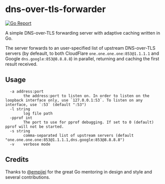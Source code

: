 # dns-over-tls-forwarder

[![Go Report](https://goreportcard.com/badge/github.com/mikispag/dns-over-tls-forwarder)](https://goreportcard.com/badge/github.com/mikispag/dns-over-tls-forwarder)

A simple DNS-over-TLS forwarding server with adaptive caching written in Go.

The server forwards to an user-specified list of upstream DNS-over-TLS servers (by defeault, to both CloudFlare `one.one.one.one:853@1.1.1.1` and Google `dns.google:853@8.8.8.8`) in parallel, returning and caching the first result received.

## Usage
```console
  -a address:port
    	the address:port to listen on. In order to listen on the loopback interface only, use `127.0.0.1:53`. To listen on any interface, use `:53` (default ":53")
  -l string
    	log file path
  -pprof int
    	The port to use for pprof debugging. If set to 0 (default) pprof will not be started.
  -s string
    	comma-separated list of upstream servers (default "one.one.one.one:853@1.1.1.1,dns.google:853@8.8.8.8")
  -v	verbose mode
```
## Credits

Thanks to [@empijei](https://github.com/empijei) for the great Go mentoring in design and style and several contributions.
